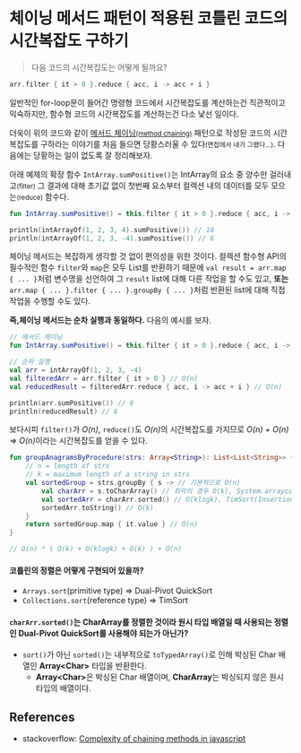 # 체이닝 메서드 패턴이 적용된 코틀린 코드의 시간복잡도 구하기

> 다음 코드의 시간복잡도는 어떻게 될까요?

```kotlin
arr.filter { it > 0 }.reduce { acc, i -> acc + i }
```

일반적인 for-loop문이 들어간 명령형 코드에서 시간복잡도를 계산하는건 직관적이고 익숙하지만, 함수형 코드의 시간복잡도를 계산하는건 다소 낯선 일이다.

더욱이 위의 코드와 같이 [메서드 체이닝<small>(method chaining)</small>](https://en.wikipedia.org/wiki/Method_chaining) 패턴으로 작성된 코드의 시간복잡도를 구하라는 이야기를 처음 들으면 당황스러울 수 있다<small>(면접에서 내가 그랬다...)</small>. 다음에는 당황하는 일이 없도록 잘 정리해보자.

아래 예제의 확장 함수 `IntArray.sumPositive()`는 IntArray의 요소 중 양수만 걸러내고<small>(filter)</small> 그 결과에 대해 초기값 없이 첫번째 요소부터 컬렉션 내의 데이터를 모두 모으는<small>(reduce)</small> 함수다.

```kotlin
fun IntArray.sumPositive() = this.filter { it > 0 }.reduce { acc, i -> acc + i }

println(intArrayOf(1, 2, 3, 4).sumPositive()) // 10
println(intArrayOf(1, 2, 3, -4).sumPositive()) // 6
```

체이닝 메서드는 복잡하게 생각할 것 없이 편의성을 위한 것이다. 컬렉션 함수형 API의 필수적인 함수 `filter`와 `map`은 모두 List를 반환하기 때문에 `val result = arr.map { ... }`처럼 변수명을 선언하여 그 `result` list에 대해 다른 작업을 할 수도 있고, **또는** `arr.map { ... }.filter { ... }.groupBy { ... }`처럼 반환된 list에 대해 직접 작업을 수행할 수도 있다.

**즉,체이닝 메서드는 순차 실행과 동일하다.** 다음의 예시를 보자.

```kotlin
// 메서드 체이닝
fun IntArray.sumPositive() = this.filter { it > 0 }.reduce { acc, i -> acc + i }

// 순차 실행
val arr = intArrayOf(1, 2, 3, -4)
val filteredArr = arr.filter { it > 0 } // O(n)
val reducedResult = filteredArr.reduce { acc, i -> acc + i } // O(n)

println(arr.sumPositive()) // 6
println(reducedResult) // 6
```

보다시피 `filter()`가 <i>O(n)</i>, `reduce()`도 <i>O(n)</i>의 시간복잡도를 가지므로 <i>O(n) + O(n) => O(n)</i>이라는 시간복잡도를 얻을 수 있다.


```kotlin
fun groupAnagramsByProcedure(strs: Array<String>): List<List<String>> {
    // n = length of strs
    // k = maximum length of a string in strs
    val sortedGroup = strs.groupBy { s -> // 기본적으로 O(n)
        val charArr = s.toCharArray() // 최악의 경우 O(k), System.arraycopy()가 네이티브 메서드라 정확히 예측 불가
        val sortedArr = charArr.sorted() // O(klogk), TimSort(Insertion + Merge)
        sortedArr.toString() // O(k)
    }
    return sortedGroup.map { it.value } // O(n)
}

// O(n) * ( O(k) + O(klogk) + O(k) ) + O(n)
```

#### 코틀린의 정렬은 어떻게 구현되어 있을까?

- `Arrays.sort`(primitive type) => Dual-Pivot QuickSort
- `Collections.sort`(reference type) => TimSort

####  `charArr.sorted()`는 CharArray를 정렬한 것이라 원시 타입 배열일 때 사용되는 정렬인 Dual-Pivot QuickSort를 사용해야 되는가 아닌가?

- `sort()`가 아닌 `sorted()`는 내부적으로 `toTypedArray()`로 인해 박싱된 Char 배열인 **Array&lt;Char&gt;** 타입을 반환한다.
  - <b>Array&lt;Char&gt;</b>은 박싱된 Char 배열이며, **CharArray**는 박싱되지 않은 원시 타입의 배열이다.




## References

- stackoverflow: [Complexity of chaining methods in javascript](https://stackoverflow.com/questions/59800533/)